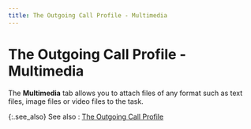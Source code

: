 ```yaml
---
title: The Outgoing Call Profile - Multimedia
---
```


# The Outgoing Call Profile - Multimedia


The **Multimedia** tab allows you to attach files of any format such as text files, image files or video files to the task.


{:.see_also}
See also
: [The Outgoing Call Profile]({{site.cm_baseurl}}/tasks/outgoing-call/the_outgoing_call_profile.html)
